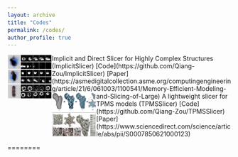 ```yaml
---
layout: archive
title: "Codes"
permalink: /codes/
author_profile: true
---
```


<!-- {% include base_path %}


{% for post in site.portfolio %}
  {% include archive-single.html %}
{% endfor %} -->


<img align="left" width="100" height="100" src="./figures/codes/ImplicitSlicer.png">
Implicit and Direct Slicer for Highly Complex Structures (ImplicitSlicer)
[Code](https://github.com/Qiang-Zou/ImplicitSlicer) [Paper](https://asmedigitalcollection.asme.org/computingengineering/article/21/6/061003/1100541/Memory-Efficient-Modeling-and-Slicing-of-Large)


<img align="left" width="100" height="100" src="./figures/codes/TPMSSlicer.png"> 
A lightweight slicer for TPMS models (TPMSSlicer)
[Code](https://github.com/Qiang-Zou/TPMSSlicer) [Paper](https://www.sciencedirect.com/science/article/abs/pii/S0007850621000123)


========

